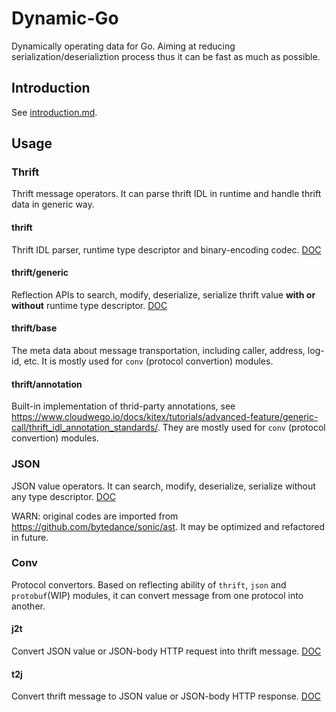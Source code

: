 # Dynamic-Go
Dynamically operating data for Go. Aiming at reducing serialization/deserializtion process thus it can be fast as much as possible.

## Introduction
See [introduction.md](introduction.md).

## Usage
### Thrift
Thrift message operators. It can parse thrift IDL in runtime and handle thrift data in generic way.

#### thrift
 Thrift IDL parser, runtime type descriptor and binary-encoding codec. 
 [DOC](thrift/README.md)

#### thrift/generic
 Reflection APIs to search, modify, deserialize, serialize thrift value **with or without** runtime type descriptor.
[DOC](thrift/generic/README.md)

#### thrift/base 
The meta data about message transportation, including caller, address, log-id, etc. It is mostly used for `conv` (protocol convertion) modules.

#### thrift/annotation 
Built-in implementation of thrid-party annotations, see https://www.cloudwego.io/docs/kitex/tutorials/advanced-feature/generic-call/thrift_idl_annotation_standards/. They are mostly used for `conv` (protocol convertion) modules. 

### JSON
JSON value operators. It can search, modify, deserialize, serialize without any type descriptor.
[DOC](json/README.md)

WARN: original codes are imported from https://github.com/bytedance/sonic/ast. It may be optimized and refactored in future.

### Conv
Protocol convertors. Based on reflecting ability of `thrift`, `json` and `protobuf`(WIP) modules, it can convert message from one protocol into another. 

#### j2t
Convert JSON value or JSON-body HTTP request into thrift message.
[DOC](conv/j2t/README.md)

#### t2j
Convert thrift message to JSON value or JSON-body HTTP response.
[DOC](conv/t2j/README.md)